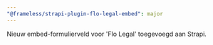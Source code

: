 ```yaml
---
"@frameless/strapi-plugin-flo-legal-embed": major
---
```


Nieuw embed-formulierveld voor 'Flo Legal' toegevoegd aan Strapi.
